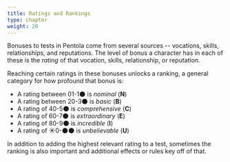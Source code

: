 ```yaml
---
title: Ratings and Rankings
type: chapter
weight: 20
---
```


Bonuses to tests in Pentola come from several sources -- vocations, skills, relationships, and reputations.
The level of bonus a character has in each of these is the _rating_ of that vocation, skills, relationship, or reputation.

Reaching certain ratings in these bonuses unlocks a ranking, a general category for how profound that bonus is:

- A rating between 01-1🌑 is _nominal_ (**N**)
- A rating between 20-3🌑 is _basic_ (**B**)
- A rating of 40-5🌑 is _comprehensive_ (**C**)
- A rating of 60-7🌑 is _extraordinary_ (**E**)
- A rating of 80-9🌑 is _incredible_ (**I**)
- A rating of ☀️️️️️️️️️0-🌑🌑 is _unbelievable_ (**U**)

In addition to adding the highest relevant rating to a test, sometimes the ranking is also important and additional effects or rules key off of that.
